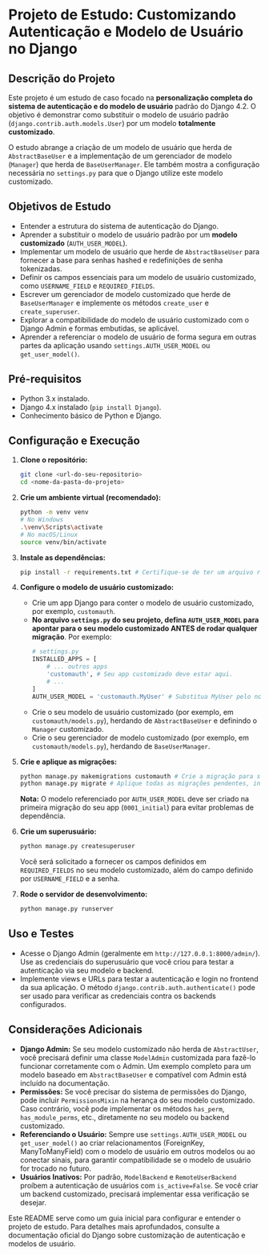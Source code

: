 # Projeto de Estudo: Customizando Autenticação e Modelo de Usuário no Django

## Descrição do Projeto

Este projeto é um estudo de caso focado na **personalização completa do sistema de autenticação e do modelo de usuário** padrão do Django 4.2. O objetivo é demonstrar como substituir o modelo de usuário padrão (`django.contrib.auth.models.User`) por um modelo **totalmente customizado**.

O estudo abrange a criação de um modelo de usuário que herda de `AbstractBaseUser` e a implementação de um gerenciador de modelo (`Manager`) que herda de `BaseUserManager`. Ele também mostra a configuração necessária no `settings.py` para que o Django utilize este modelo customizado.

## Objetivos de Estudo

*   Entender a estrutura do sistema de autenticação do Django.
*   Aprender a substituir o modelo de usuário padrão por um **modelo customizado** (`AUTH_USER_MODEL`).
*   Implementar um modelo de usuário que herde de `AbstractBaseUser` para fornecer a base para senhas hashed e redefinições de senha tokenizadas.
*   Definir os campos essenciais para um modelo de usuário customizado, como `USERNAME_FIELD` e `REQUIRED_FIELDS`.
*   Escrever um gerenciador de modelo customizado que herde de `BaseUserManager` e implemente os métodos `create_user` e `create_superuser`.
*   Explorar a compatibilidade do modelo de usuário customizado com o Django Admin e formas embutidas, se aplicável.
*   Aprender a referenciar o modelo de usuário de forma segura em outras partes da aplicação usando `settings.AUTH_USER_MODEL` ou `get_user_model()`.

## Pré-requisitos

*   Python 3.x instalado.
*   Django 4.x instalado (`pip install Django`).
*   Conhecimento básico de Python e Django.

## Configuração e Execução

1. **Clone o repositório:**
    ```bash
    git clone <url-do-seu-repositorio>
    cd <nome-da-pasta-do-projeto>
    ```

2. **Crie um ambiente virtual (recomendado):**
    ```bash
    python -m venv venv
    # No Windows
    .\venv\Scripts\activate
    # No macOS/Linux
    source venv/bin/activate
    ```

3. **Instale as dependências:**
    ```bash
    pip install -r requirements.txt # Certifique-se de ter um arquivo requirements.txt com 'Django'
    ```

4. **Configure o modelo de usuário customizado:**
    *   Crie um app Django para conter o modelo de usuário customizado, por exemplo, `customauth`.
    *   **No arquivo `settings.py` do seu projeto, defina `AUTH_USER_MODEL` para apontar para o seu modelo customizado ANTES de rodar qualquer migração**. Por exemplo:
        ```python
        # settings.py
        INSTALLED_APPS = [
            # ... outros apps
            'customauth', # Seu app customizado deve estar aqui.
            # ...
        ]
        AUTH_USER_MODEL = 'customauth.MyUser' # Substitua MyUser pelo nome do seu modelo
        ```
    *   Crie o seu modelo de usuário customizado (por exemplo, em `customauth/models.py`), herdando de `AbstractBaseUser` e definindo o `Manager` customizado.
    *   Crie o seu gerenciador de modelo customizado (por exemplo, em `customauth/models.py`), herdando de `BaseUserManager`.

5. **Crie e aplique as migrações:**
    ```bash
    python manage.py makemigrations customauth # Crie a migração para seu app customauth
    python manage.py migrate # Aplique todas as migrações pendentes, incluindo a do seu modelo customizado
    ```
    **Nota:** O modelo referenciado por `AUTH_USER_MODEL` deve ser criado na primeira migração do seu app (`0001_initial`) para evitar problemas de dependência.

6. **Crie um superusuário:**
    ```bash
    python manage.py createsuperuser
    ```
    Você será solicitado a fornecer os campos definidos em `REQUIRED_FIELDS` no seu modelo customizado, além do campo definido por `USERNAME_FIELD` e a senha.

7. **Rode o servidor de desenvolvimento:**
    ```bash
    python manage.py runserver
    ```

## Uso e Testes

*   Acesse o Django Admin (geralmente em `http://127.0.0.1:8000/admin/`). Use as credenciais do superusuário que você criou para testar a autenticação via seu modelo e backend.
*   Implemente views e URLs para testar a autenticação e login no frontend da sua aplicação. O método `django.contrib.auth.authenticate()` pode ser usado para verificar as credenciais contra os backends configurados.

## Considerações Adicionais

*   **Django Admin:** Se seu modelo customizado não herda de `AbstractUser`, você precisará definir uma classe `ModelAdmin` customizada para fazê-lo funcionar corretamente com o Admin. Um exemplo completo para um modelo baseado em `AbstractBaseUser` e compatível com Admin está incluído na documentação.
*   **Permissões:** Se você precisar do sistema de permissões do Django, pode incluir `PermissionsMixin` na herança do seu modelo customizado. Caso contrário, você pode implementar os métodos `has_perm`, `has_module_perms`, etc., diretamente no seu modelo ou backend customizado.
*   **Referenciando o Usuário:** Sempre use `settings.AUTH_USER_MODEL` ou `get_user_model()` ao criar relacionamentos (ForeignKey, ManyToManyField) com o modelo de usuário em outros modelos ou ao conectar sinais, para garantir compatibilidade se o modelo de usuário for trocado no futuro.
*   **Usuários Inativos:** Por padrão, `ModelBackend` e `RemoteUserBackend` proíbem a autenticação de usuários com `is_active=False`. Se você criar um backend customizado, precisará implementar essa verificação se desejar.

Este README serve como um guia inicial para configurar e entender o projeto de estudo. Para detalhes mais aprofundados, consulte a documentação oficial do Django sobre customização de autenticação e modelos de usuário.

```
